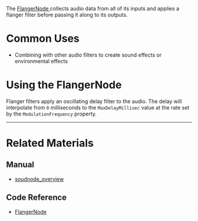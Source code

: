 The [ FlangerNode ](../../../../code_reference/class_reference/flangernode.md) collects audio data from all of its inputs and applies a flanger filter before passing it along to its outputs. 

 # Common Uses

- Combining with other audio filters to create sound effects or environmental effects

 # Using the FlangerNode

Flanger filters apply an oscillating delay filter to the audio. The delay will interpolate from `0` milliseconds to the `MaxDelayMillisec` value at the rate set by the `ModulationFrequency` property.

---
 # Related Materials
 ## Manual
- [soudnode_overview](soudnode_overview.md)

 ## Code Reference
- [ FlangerNode ](../../../../code_reference/class_reference/flangernode.md) 

 